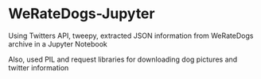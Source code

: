 # WeRateDogs-Jupyter
Using Twitters API, tweepy, extracted JSON information from WeRateDogs archive in a Jupyter Notebook 

Also, used PIL and request libraries for downloading dog pictures and twitter information
